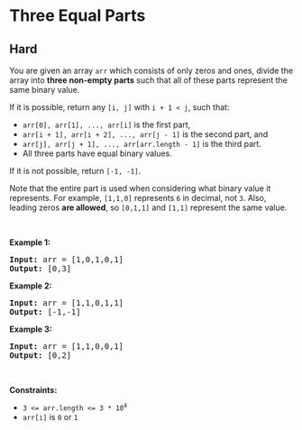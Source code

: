 
<h1>Three Equal Parts</h1>
<h2>Hard</h2>
<p>You are given an array <code>arr</code> which consists of only zeros and ones, divide the array into <strong>three non-empty parts</strong> such that all of these parts represent the same binary value.</p>

<p>If it is possible, return any <code>[i, j]</code> with <code>i + 1 &lt; j</code>, such that:</p>

<ul>
	<li><code>arr[0], arr[1], ..., arr[i]</code> is the first part,</li>
	<li><code>arr[i + 1], arr[i + 2], ..., arr[j - 1]</code> is the second part, and</li>
	<li><code>arr[j], arr[j + 1], ..., arr[arr.length - 1]</code> is the third part.</li>
	<li>All three parts have equal binary values.</li>
</ul>

<p>If it is not possible, return <code>[-1, -1]</code>.</p>

<p>Note that the entire part is used when considering what binary value it represents. For example, <code>[1,1,0]</code> represents <code>6</code> in decimal, not <code>3</code>. Also, leading zeros <strong>are allowed</strong>, so <code>[0,1,1]</code> and <code>[1,1]</code> represent the same value.</p>

<p>&nbsp;</p>
<p><strong class="example">Example 1:</strong></p>
<pre><strong>Input:</strong> arr = [1,0,1,0,1]
<strong>Output:</strong> [0,3]
</pre><p><strong class="example">Example 2:</strong></p>
<pre><strong>Input:</strong> arr = [1,1,0,1,1]
<strong>Output:</strong> [-1,-1]
</pre><p><strong class="example">Example 3:</strong></p>
<pre><strong>Input:</strong> arr = [1,1,0,0,1]
<strong>Output:</strong> [0,2]
</pre>
<p>&nbsp;</p>
<p><strong>Constraints:</strong></p>

<ul>
	<li><code>3 &lt;= arr.length &lt;= 3 * 10<sup>4</sup></code></li>
	<li><code>arr[i]</code> is <code>0</code> or <code>1</code></li>
</ul>

        